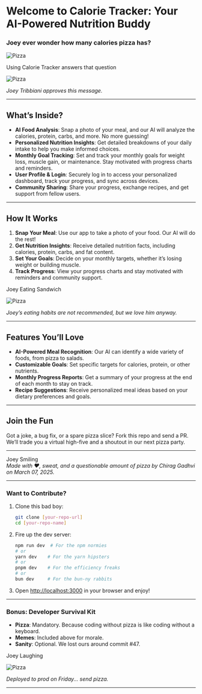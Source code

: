 # Welcome to Calorie Tracker: Your AI-Powered Nutrition Buddy

### Joey ever wonder how many calories pizza has?

![Pizza](https://media.giphy.com/media/v1.Y2lkPTc5MGI3NjExM3I4M2l4bWR6M3ZyYTR2YXkwcW5rajlzNjE2aTRvN3EzaGQ3MG40bCZlcD12MV9naWZzX3NlYXJjaCZjdD1n/l4dqF0Aw5S8xXKHP5j/giphy.gif)


Using Calorie Tracker answers that question

![Pizza](https://media.giphy.com/media/LZfZXcFNOOzw4/giphy.gif?cid=790b7611i8bx8s399guytypo32dhwmc1bq5dp053lhag5cqy&ep=v1_gifs_search&rid=giphy.gif&ct=g)

*Joey Tribbiani approves this message.*


---

## What’s Inside?

- **AI Food Analysis**: Snap a photo of your meal, and our AI will analyze the calories, protein, carbs, and more. No more guessing!
- **Personalized Nutrition Insights**: Get detailed breakdowns of your daily intake to help you make informed choices.
- **Monthly Goal Tracking**: Set and track your monthly goals for weight loss, muscle gain, or maintenance. Stay motivated with progress charts and reminders.
- **User Profile & Login**: Securely log in to access your personalized dashboard, track your progress, and sync across devices.
- **Community Sharing**: Share your progress, exchange recipes, and get support from fellow users.

---

## How It Works

1. **Snap Your Meal**: Use our app to take a photo of your food. Our AI will do the rest!
2. **Get Nutrition Insights**: Receive detailed nutrition facts, including calories, protein, carbs, and fat content.
3. **Set Your Goals**: Decide on your monthly targets, whether it’s losing weight or building muscle.
4. **Track Progress**: View your progress charts and stay motivated with reminders and community support.

Joey Eating Sandwich  

![Pizza](https://media.giphy.com/media/WtayratDiPeYF6mMA5/giphy.gif?cid=790b7611z6g7kylswsl0fnff6p4skrfqaqcc0isk62wgmntx&ep=v1_gifs_search&rid=giphy.gif&ct=g)

*Joey’s eating habits are not recommended, but we love him anyway.*

---

## Features You’ll Love

- **AI-Powered Meal Recognition**: Our AI can identify a wide variety of foods, from pizza to salads.
- **Customizable Goals**: Set specific targets for calories, protein, or other nutrients.
- **Monthly Progress Reports**: Get a summary of your progress at the end of each month to stay on track.
- **Recipe Suggestions**: Receive personalized meal ideas based on your dietary preferences and goals.

---

## Join the Fun

Got a joke, a bug fix, or a spare pizza slice? Fork this repo and send a PR. We’ll trade you a virtual high-five and a shoutout in our next pizza party.

---

Joey Smiling  
*Made with ❤️, sweat, and a questionable amount of pizza by Chirag Gadhvi on March 07, 2025.*

---

### Want to Contribute?
1. Clone this bad boy:
   ```bash
   git clone [your-repo-url]
   cd [your-repo-name]
   ```
2. Fire up the dev server:
   ```bash
   npm run dev  # For the npm normies
   # or
   yarn dev    # For the yarn hipsters
   # or
   pnpm dev    # For the efficiency freaks
   # or
   bun dev     # For the bun-ny rabbits
   ```
3. Open [http://localhost:3000](http://localhost:3000) in your browser and enjoy!

---

### Bonus: Developer Survival Kit

- **Pizza**: Mandatory. Because coding without pizza is like coding without a keyboard.
- **Memes**: Included above for morale.
- **Sanity**: Optional. We lost ours around commit #47.

Joey Laughing  

![Pizza](https://media.giphy.com/media/fVDiOuzyQfYCywSice/giphy.gif?cid=ecf05e475ldcy7jsfu5kdw5qouo8ug72u5ehpqz01ken09fb&ep=v1_gifs_search&rid=giphy.gif&ct=g)


*Deployed to prod on Friday... send pizza.*

---
